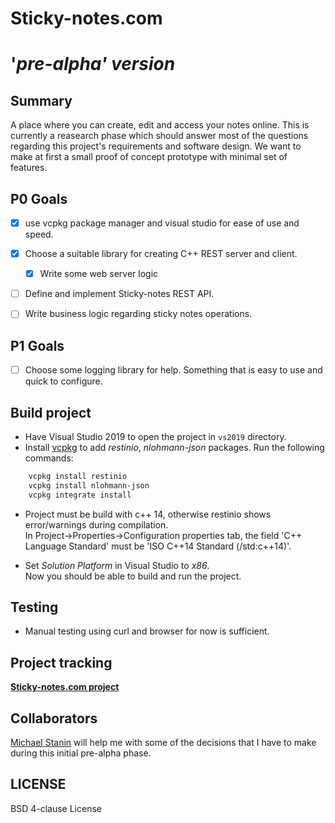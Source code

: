 # Sticky-notes.com 
# '_pre-alpha' version_

## Summary
A place where you can create, edit and access your notes online. This is currently a reasearch phase which should answer most of the questions regarding this project's requirements and software design. We want to make at first a small proof of concept prototype with minimal set of features.


## P0 Goals
- [X] use vcpkg package manager and visual studio for ease of use and speed.
- [X] Choose a suitable library for creating C++ REST server and client.
  - [X] Write some web server logic
- [ ] Define and implement Sticky-notes REST API.
- [ ] Write business logic regarding sticky notes operations.

  
## P1 Goals
- [ ] Choose some logging library for help. Something that is easy to use and quick to configure.

## Build project

- Have Visual Studio 2019 to open the project in `vs2019` directory.
- Install [vcpkg](https://github.com/Microsoft/vcpkg) to add _restinio_, _nlohmann-json_  packages. Run the following commands:
````sh
    vcpkg install restinio
	vcpkg install nlohmann-json
    vcpkg integrate install
````

- Project must be build with c++ 14, otherwise restinio shows error/warnings during compilation.<br>
In Project->Properties->Configuration properties tab, the field 'C++ Language Standard' must be 'ISO C++14 Standard (/std:c++14)'.

- Set _Solution Platform_ in Visual Studio to _x86_.  
Now you should be able to build and run the project.

## Testing
- Manual testing using curl and browser for now is sufficient. 

## Project tracking
[**Sticky-notes.com project**](https://github.com/aivaraleksiev/Sticky-notes.com/projects/1)
  
## Collaborators
[Michael Stanin](https://github.com/michael-stanin) will help me with some of the decisions that I have to make during this initial pre-alpha phase.

## LICENSE
BSD 4-clause License
